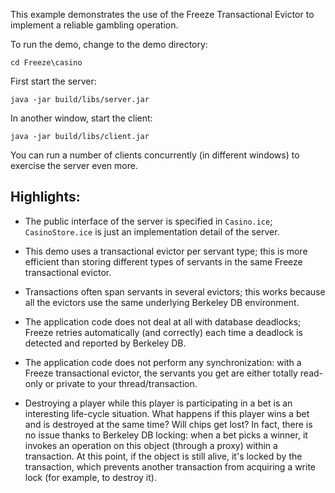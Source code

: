 This example demonstrates the use of the Freeze Transactional Evictor to
implement a reliable gambling operation.

To run the demo, change to the demo directory:
```
cd Freeze\casino
```

First start the server:
```
java -jar build/libs/server.jar
```

In another window, start the client:
```
java -jar build/libs/client.jar
```

You can run a number of clients concurrently (in different windows)
to exercise the server even more.

## Highlights:

* The public interface of the server is specified in `Casino.ice`;
  `CasinoStore.ice` is just an implementation detail of the server.

* This demo uses a transactional evictor per servant type; this
  is more efficient than storing different types of servants in
  the same Freeze transactional evictor.

* Transactions often span servants in several evictors; this works
  because all the evictors use the same underlying Berkeley DB
  environment.

* The application code does not deal at all with database deadlocks;
  Freeze retries automatically (and correctly) each time a deadlock is
  detected and reported by Berkeley DB.

* The application code does not perform any synchronization: with
  a Freeze transactional evictor, the servants you get are either
  totally read-only or private to your thread/transaction.

* Destroying a player while this player is participating in a bet
  is an interesting life-cycle situation. What happens if this player
  wins a bet and is destroyed at the same time? Will chips get lost?
  In fact, there is no issue thanks to Berkeley DB locking:
  when a bet picks a winner, it invokes an operation on this object
  (through a proxy) within a transaction. At this point, if the
  object is still alive, it's locked by the transaction, which
  prevents another transaction from acquiring a write lock (for
  example, to destroy it).
